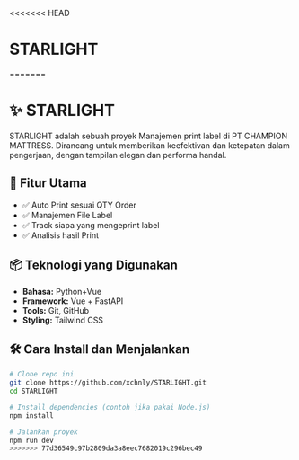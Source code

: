 <<<<<<< HEAD
# STARLIGHT
=======
# ✨ STARLIGHT

STARLIGHT adalah sebuah proyek Manajemen print label di PT CHAMPION MATTRESS. Dirancang untuk memberikan keefektivan dan ketepatan dalam pengerjaan, dengan tampilan elegan dan performa handal.

## 🚀 Fitur Utama

- ✅ Auto Print sesuai QTY Order
- ✅ Manajemen File Label
- ✅ Track siapa yang mengeprint label
- ✅ Analisis hasil Print

## 📦 Teknologi yang Digunakan

- **Bahasa:** Python+Vue
- **Framework:** Vue + FastAPI
- **Tools:** Git, GitHub
- **Styling:** Tailwind CSS

## 🛠️ Cara Install dan Menjalankan

```bash
# Clone repo ini
git clone https://github.com/xchnly/STARLIGHT.git
cd STARLIGHT

# Install dependencies (contoh jika pakai Node.js)
npm install

# Jalankan proyek
npm run dev
>>>>>>> 77d36549c97b2809da3a8eec7682019c296bec49
